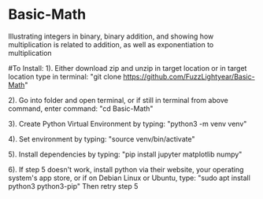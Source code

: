 # Basic-Math
Illustrating integers in binary, binary addition, and showing how multiplication is related to addition, as well as exponentiation to multiplication

#To Install:
1). Either download zip and unzip in target location
    or in target location type in terminal:
    "git clone https://github.com/FuzzLightyear/Basic-Math"
    
2). Go into folder and open terminal, 
    or if still in terminal from above command, enter command:
    "cd Basic-Math"
    
3). Create Python Virtual Environment by typing:
    "python3 -m venv venv"
    
4). Set environment by typing:
    "source venv/bin/activate"
    
5). Install dependencies by typing:
    "pip install jupyter matplotlib numpy"
    
6). If step 5 doesn't work, install python via their website, your operating system's app store, or if on Debian Linux or Ubuntu, type:
    "sudo apt install python3 python3-pip"
Then retry step 5
